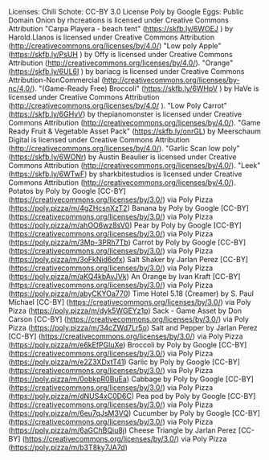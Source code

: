 Licenses:
Chili Schote: CC-BY 3.0 License Poly by Google
Eggs: Public Domain
Onion by rhcreations is licensed under Creative Commons Attribution
"Carpa Playera - beach tent" (https://skfb.ly/6WOEJ ) by Harold.Llanos is licensed under Creative Commons Attribution (http://creativecommons.org/licenses/by/4.0/)
"Low poly Apple" (https://skfb.ly/PsUH ) by Offy is licensed under Creative Commons Attribution (http://creativecommons.org/licenses/by/4.0/).
"Orange" (https://skfb.ly/6UL6I ) by bariacg is licensed under Creative Commons Attribution-NonCommercial (http://creativecommons.org/licenses/by-nc/4.0/).
"(Game-Ready Free) Broccoli" (https://skfb.ly/6WHpV ) by HaVe is licensed under Creative Commons Attribution (http://creativecommons.org/licenses/by/4.0/ ).
"Low Poly Carrot" (https://skfb.ly/6GHvV) by thepianomonster is licensed under Creative Commons Attribution (http://creativecommons.org/licenses/by/4.0/).
"Game Ready Fruit & Vegetable Asset Pack" (https://skfb.ly/onrGL) by Meerschaum Digital is licensed under Creative Commons Attribution (http://creativecommons.org/licenses/by/4.0/).
"Garlic Scan low poly" (https://skfb.ly/6WONr) by Austin Beaulier is licensed under Creative Commons Attribution (http://creativecommons.org/licenses/by/4.0/).
"Leek" (https://skfb.ly/6WTwF) by sharkbitestudios is licensed under Creative Commons Attribution (http://creativecommons.org/licenses/by/4.0/).
Potatos by Poly by Google [CC-BY] (https://creativecommons.org/licenses/by/3.0/) via Poly Pizza (https://poly.pizza/m/4gZHcsnXzT2)
Banana by Poly by Google [CC-BY] (https://creativecommons.org/licenses/by/3.0/) via Poly Pizza (https://poly.pizza/m/ahOO6wz8sV0)
Pear by Poly by Google [CC-BY] (https://creativecommons.org/licenses/by/3.0/) via Poly Pizza (https://poly.pizza/m/3Mp-3PRh7Tb)
Carrot by Poly by Google [CC-BY] (https://creativecommons.org/licenses/by/3.0/) via Poly Pizza (https://poly.pizza/m/3oFkNid6ofx)
Salt Shaker by Jarlan Perez [CC-BY] (https://creativecommons.org/licenses/by/3.0/) via Poly Pizza (https://poly.pizza/m/aKQ4kbAvJVk)
An Orange by Ivan Kraft [CC-BY] (https://creativecommons.org/licenses/by/3.0/) via Poly Pizza (https://poly.pizza/m/abyCKYOa770)
Time Hotel 5.18 (Creamer) by S. Paul Michael [CC-BY] (https://creativecommons.org/licenses/by/3.0/) via Poly Pizza (https://poly.pizza/m/dyk5WGEYz1p)
Sack - Game Asset by Don Carson [CC-BY] (https://creativecommons.org/licenses/by/3.0/) via Poly Pizza (https://poly.pizza/m/34cZWd7Lr5o)
Salt and Pepper by Jarlan Perez [CC-BY] (https://creativecommons.org/licenses/by/3.0/) via Poly Pizza (https://poly.pizza/m/e6kEfPGluXe)
Broccoli by Poly by Google [CC-BY] (https://creativecommons.org/licenses/by/3.0/) via Poly Pizza (https://poly.pizza/m/e2Z3XDxtT41)
Garlic by Poly by Google [CC-BY] (https://creativecommons.org/licenses/by/3.0/) via Poly Pizza (https://poly.pizza/m/0obkpR0BuEa)
Cabbage by Poly by Google [CC-BY] (https://creativecommons.org/licenses/by/3.0/) via Poly Pizza (https://poly.pizza/m/dNUS4xC0D6C)
Pea pod by Poly by Google [CC-BY] (https://creativecommons.org/licenses/by/3.0/) via Poly Pizza (https://poly.pizza/m/6eu7qJsM3VQ)
Cucumber by Poly by Google [CC-BY] (https://creativecommons.org/licenses/by/3.0/) via Poly Pizza (https://poly.pizza/m/6aGChBQiu8j)
Cheese Triangle by Jarlan Perez [CC-BY] (https://creativecommons.org/licenses/by/3.0/) via Poly Pizza (https://poly.pizza/m/b3T8ky7JA7d)

